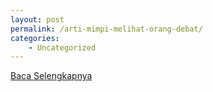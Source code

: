 ```yaml
---
layout: post
permalink: /arti-mimpi-melihat-orang-debat/
categories:
    - Uncategorized
---
```


[Baca Selengkapnya](/03)